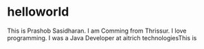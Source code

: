 # helloworld
This is Prashob Sasidharan.
I am Comming from Thrissur.
I love programming.
I was a Java Developer at aitrich technologiesThis is 
